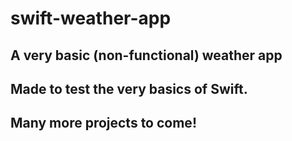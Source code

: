 # swift-weather-app

## A very basic (non-functional) weather app 
## Made to test the very basics of Swift. 
## Many more projects to come!
